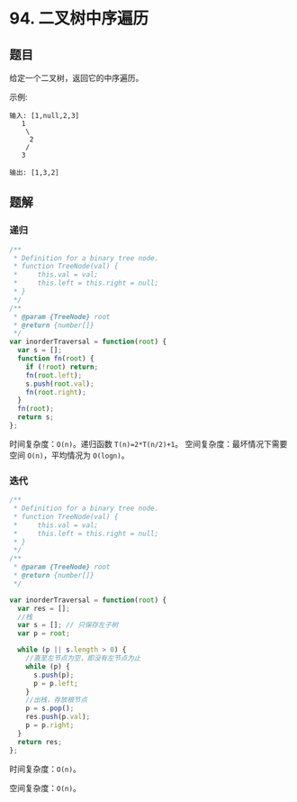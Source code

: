 # 94. 二叉树中序遍历

## 题目

给定一个二叉树，返回它的中序遍历。

示例:

```auto
输入: [1,null,2,3]
   1
    \
     2
    /
   3

输出: [1,3,2]
```

## 题解

### 递归

```js
/**
 * Definition for a binary tree node.
 * function TreeNode(val) {
 *     this.val = val;
 *     this.left = this.right = null;
 * }
 */
/**
 * @param {TreeNode} root
 * @return {number[]}
 */
var inorderTraversal = function(root) {
  var s = [];
  function fn(root) {
    if (!root) return;
    fn(root.left);
    s.push(root.val);
    fn(root.right);
  }
  fn(root);
  return s;
};
```

时间复杂度：`O(n)`。递归函数 `T(n)=2*T(n/2)+1`。
空间复杂度：最坏情况下需要空间 `O(n)`，平均情况为 `O(logn)`。

### 迭代

```js
/**
 * Definition for a binary tree node.
 * function TreeNode(val) {
 *     this.val = val;
 *     this.left = this.right = null;
 * }
 */
/**
 * @param {TreeNode} root
 * @return {number[]}
 */

var inorderTraversal = function(root) {
  var res = [];
  //栈
  var s = []; // 只保存左子树
  var p = root;

  while (p || s.length > 0) {
    //直至左节点为空，即没有左节点为止
    while (p) {
      s.push(p);
      p = p.left;
    }
    //出栈，存放根节点
    p = s.pop();
    res.push(p.val);
    p = p.right;
  }
  return res;
};
```

时间复杂度：`O(n)`。

空间复杂度：`O(n)`。
